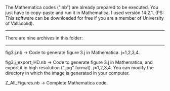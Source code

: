 The Mathematica codes (".nb") are already prepared to be executed. 
You just have to copy-paste and run it in Mathematica. I used versión 14.2.1.
(PS: This software can be downloaded for free if you are a member of University of Valladolid).

-----------------------------------------------------------------------------------------------

There are nine archives in this folder:

-----------------------------------------------------------------------------------------------

fig3.j.nb -> Code to generate figure 3.j in Mathematica. j=1,2,3,4.

fig3.j_export_HD.nb -> Code to generate figure 3.j in Mathematica, and export it in high resolution (".jpg" format). j=1,2,3,4.
                       You can modify the directory in which the image is generated in your computer.

Z_All_Figures.nb -> Complete Mathematica code.
